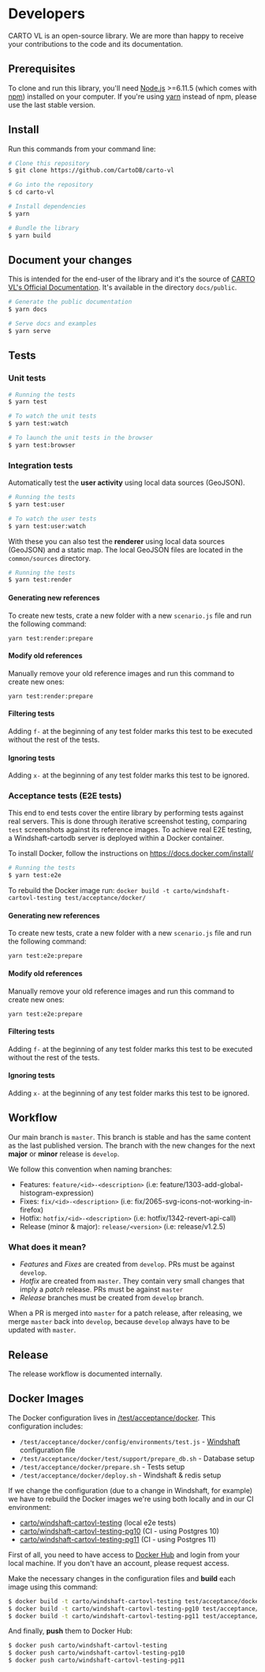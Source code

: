 # Developers

CARTO VL is an open-source library. We are more than happy to receive your contributions to the code and its documentation.

## <a name="prerequisites">Prerequisites</a>

To clone and run this library, you'll need [Node.js](https://nodejs.org/en/download/) >=6.11.5 (which comes with [npm](http://npmjs.com)) installed on your computer. If you're using [yarn](https://yarnpkg.com/en/) instead of npm, please use the last stable version.

## <a name="install">Install</a>

Run this commands from your command line:

```bash
# Clone this repository
$ git clone https://github.com/CartoDB/carto-vl

# Go into the repository
$ cd carto-vl

# Install dependencies
$ yarn

# Bundle the library
$ yarn build
```

## <a name="documentation">Document your changes</a>

This is intended for the end-user of the library and it's the source of [CARTO VL's Official Documentation](https://carto.com/developers/carto-vl/). It's available in the directory `docs/public`.

```bash
# Generate the public documentation
$ yarn docs

# Serve docs and examples
$ yarn serve
```

## <a name="tests">Tests</a>

### Unit tests

<!-- Add description -->

```bash
# Running the tests
$ yarn test

# To watch the unit tests
$ yarn test:watch

# To launch the unit tests in the browser
$ yarn test:browser
```

### Integration tests

Automatically test the **user activity** using local data sources (GeoJSON).

```bash
# Running the tests
$ yarn test:user

# To watch the user tests
$ yarn test:user:watch
```

With these you can also test the **renderer** using local data sources (GeoJSON) and a static map. The local GeoJSON files are located in the `common/sources` directory.

```bash
# Running the tests
$ yarn test:render
```

#### Generating new references

To create new tests, crate a new folder with a new `scenario.js` file and run the following command:

```
yarn test:render:prepare
```

#### Modify old references

Manually remove your old reference images and run this command to create new ones:

```
yarn test:render:prepare
```

#### Filtering tests

Adding `f-` at the beginning of any test folder marks this test to be executed without the rest of the tests.

#### Ignoring tests

Adding `x-` at the beginning of any test folder marks this test to be ignored.

### Acceptance tests (E2E tests)

This end to end tests cover the entire library by performing tests against real servers. This is done through iterative screenshot testing, comparing `test` screenshots against its reference images. To achieve real E2E testing, a Windshaft-cartodb server is deployed within a Docker container.

To install Docker, follow the instructions on https://docs.docker.com/install/

```bash
# Running the tests
$ yarn test:e2e
```

To rebuild the Docker image run: `docker build -t carto/windshaft-cartovl-testing test/acceptance/docker/`

#### Generating new references

To create new tests, crate a new folder with a new `scenario.js` file and run the following command:

```
yarn test:e2e:prepare
```

#### Modify old references

Manually remove your old reference images and run this command to create new ones:

```
yarn test:e2e:prepare
```

#### Filtering tests

Adding `f-` at the beginning of any test folder marks this test to be executed without the rest of the tests.

#### Ignoring tests

Adding `x-` at the beginning of any test folder marks this test to be ignored.

## Workflow

Our main branch is `master`. This branch is stable and has the same content as the last published version. The branch with the new changes for the next **major** or **minor** release is `develop`.

We follow this convention when naming branches:

* Features: `feature/<id>-<description>` (i.e: feature/1303-add-global-histogram-expression)
* Fixes: `fix/<id>-<description>`  (i.e: fix/2065-svg-icons-not-working-in-firefox)
* Hotfix: `hotfix/<id>-<description>` (i.e: hotfix/1342-revert-api-call)
* Release (minor & major): `release/<version>` (i.e: release/v1.2.5)

### What does it mean?

* _Features_ and _Fixes_ are created from `develop`. PRs must be against `develop`.
* _Hotfix_ are created from `master`. They contain very small changes that imply a *patch* release. PRs must be against `master`
* _Release_ branches must be created from `develop` branch.

When a PR is merged into `master` for a patch release, after releasing, we merge `master` back into `develop`, because `develop` always have to be updated with `master`.

## Release

The release workflow is documented internally.

## Docker Images

The Docker configuration lives in [/test/acceptance/docker](/test/acceptance/docker). This configuration includes:

* `/test/acceptance/docker/config/environments/test.js` - [Windshaft](https://github.com/CartoDB/Windshaft-cartodb/tree/master/config/environments) configuration file
* `/test/acceptance/docker/test/support/prepare_db.sh` - Database setup
* `/test/acceptance/docker/prepare.sh` - Tests setup
* `/test/acceptance/docker/deploy.sh` - Windshaft & redis setup

If we change the configuration (due to a change in Windshaft, for example) we have to rebuild the Docker images we're using both locally and in our CI environment:

* [carto/windshaft-cartovl-testing](https://hub.docker.com/r/carto/windshaft-cartovl-testing) (local e2e tests)
* [carto/windshaft-cartovl-testing-pg10](https://hub.docker.com/r/carto/windshaft-cartovl-testing-pg10) (CI - using Postgres 10)
* [carto/windshaft-cartovl-testing-pg11](https://hub.docker.com/r/carto/windshaft-cartovl-testing-pg11) (CI - using Postgres 11)

First of all, you need to have access to [Docker Hub](https://docs.docker.com/docker-hub/) and login from your local machine. If you don't have an account, please request access.

Make the necessary changes in the configuration files and **build** each image using this command:

```sh
$ docker build -t carto/windshaft-cartovl-testing test/acceptance/docker
$ docker build -t carto/windshaft-cartovl-testing-pg10 test/acceptance/docker
$ docker build -t carto/windshaft-cartovl-testing-pg11 test/acceptance/docker
```

And finally, **push** them to Docker Hub:

```sh
$ docker push carto/windshaft-cartovl-testing
$ docker push carto/windshaft-cartovl-testing-pg10
$ docker push carto/windshaft-cartovl-testing-pg11
```
